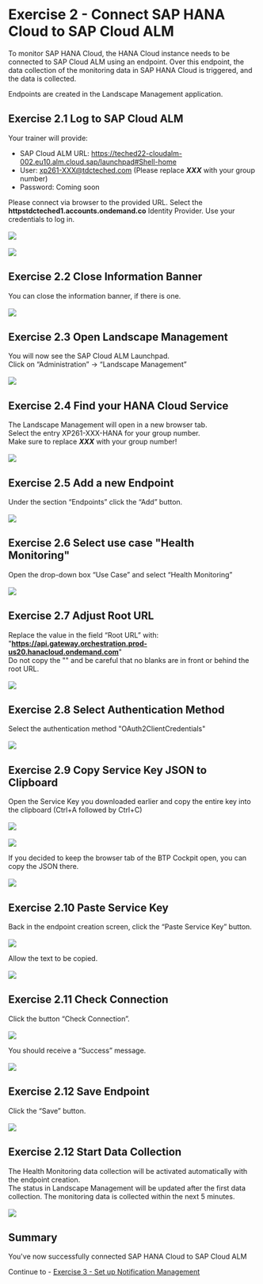 # Exercise 2 - Connect SAP HANA Cloud to SAP Cloud ALM

To monitor SAP HANA Cloud, the HANA Cloud instance needs to be connected to SAP Cloud ALM using an endpoint. Over this endpoint, the data collection of the monitoring data in SAP HANA Cloud is triggered, and the data is collected.

Endpoints are created in the Landscape Management application.

## Exercise 2.1 Log to SAP Cloud ALM

Your trainer will provide:  
- SAP Cloud ALM URL: https://teched22-cloudalm-002.eu10.alm.cloud.sap/launchpad#Shell-home
- User: xp261-XXX@tdcteched.com (Please replace _**XXX**_ with your group number)
- Password: Coming soon

Please connect via browser to the provided URL. Select the **httpstdcteched1.accounts.ondemand.co** Identity Provider.
Use your credentials to log in.  
<br>![](/exercises/ex2/images/Ex2_1.png)  
<br>![](/exercises/ex2/images/Ex2_2.png)

## Exercise 2.2 Close Information Banner

You can close the information banner, if there is one.  
<br>![](/exercises/ex2/images/Ex2_3.png)

## Exercise 2.3 Open Landscape Management

You will now see the SAP Cloud ALM Launchpad.  
Click on “Administration” → “Landscape Management”  
<br>![](/exercises/ex2/images/Ex2_4.png)

## Exercise 2.4 Find your HANA Cloud Service

The Landscape Management will open in a new browser tab.  
Select the entry XP261-XXX-HANA for your group number.  
Make sure to replace _**XXX**_ with your group number!  
<br>![](/exercises/ex2/images/Ex2_5.png)

## Exercise 2.5 Add a new Endpoint

Under the section “Endpoints” click the “Add” button.  
<br>![](/exercises/ex2/images/Ex2_6.png)

## Exercise 2.6 Select use case "Health Monitoring"

Open the drop-down box “Use Case” and select “Health Monitoring”  
<br>![](/exercises/ex2/images/Ex2_7.png)

## Exercise 2.7 Adjust Root URL

Replace the value in the field “Root URL” with:  
"**https://api.gateway.orchestration.prod-us20.hanacloud.ondemand.com**"  
Do not copy the "" and be careful that no blanks are in front or behind the root URL.  
<br>![](/exercises/ex2/images/Ex2_7a.png)

## Exercise 2.8 Select Authentication Method

Select the authentication method "OAuth2ClientCredentials"  
<br>![](/exercises/ex2/images/Ex2_7b.png)

## Exercise 2.9 Copy Service Key JSON to Clipboard

Open the Service Key you downloaded earlier and copy the entire key into the clipboard (Ctrl+A followed by Ctrl+C)  
<br>![](/exercises/ex2/images/Ex2_9.png)  
<br>![](/exercises/ex2/images/Ex2_10.png)  

If you decided to keep the browser tab of the BTP Cockpit open, you can copy the JSON there.  
<br>![](/exercises/ex2/images/Ex2_9b.png)

## Exercise 2.10 Paste Service Key

Back in the endpoint creation screen, click the “Paste Service Key” button.  
<br>![](/exercises/ex2/images/Ex2_11.png)  

Allow the text to be copied.  
<br>![](/exercises/ex2/images/Ex2_12.png)

## Exercise 2.11 Check Connection

Click the button “Check Connection”.  
<br>![](/exercises/ex2/images/Ex2_13.png)  

You should receive a “Success” message.  
<br>![](/exercises/ex2/images/Ex2_14.png)

## Exercise 2.12 Save Endpoint

Click the “Save” button.  
<br>![](/exercises/ex2/images/Ex2_15.png)

## Exercise 2.12 Start Data Collection

The Health Monitoring data collection will be activated automatically with the endpoint creation.  
The status in Landscape Management will be updated after the first data collection. The monitoring data is collected within the next 5 minutes.  
<br>![](/exercises/ex2/images/Ex2_16a.png)

## Summary

You've now successfully connected SAP HANA Cloud to SAP Cloud ALM

Continue to - [Exercise 3 -	Set up Notification Management ](../ex3/README.md)
